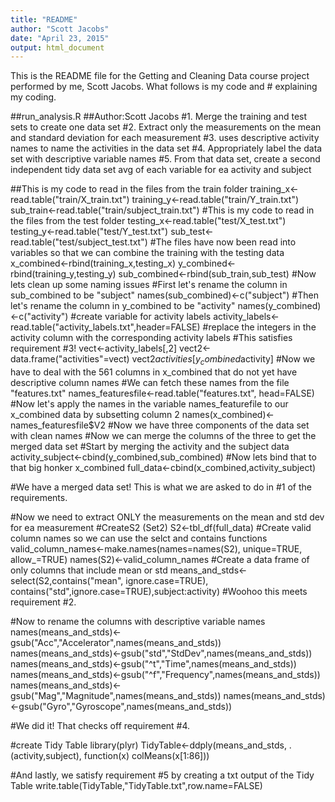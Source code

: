 ```yaml
---
title: "README"
author: "Scott Jacobs"
date: "April 23, 2015"
output: html_document
---
```


This is the README file for the Getting and Cleaning Data course project performed by me, Scott Jacobs. What follows is my code and # explaining my coding.

##run_analysis.R
##Author:Scott Jacobs
#1. Merge the training and test sets to create one data set
#2. Extract only the measurements on the mean and standard deviation for each measurement
#3. uses descriptive activity names to name the activities in the data set
#4. Appropriately label the data set with descriptive variable names
#5. From that data set, create a second independent tidy data set avg of each variable for ea activity and subject


##This is my code to read in the files from the train folder
training_x<-read.table("train/X_train.txt")
training_y<-read.table("train/Y_train.txt")
sub_train<-read.table("train/subject_train.txt")
#This is my code to read in the files from the test folder
testing_x<-read.table("test/X_test.txt")
testing_y<-read.table("test/Y_test.txt")
sub_test<-read.table("test/subject_test.txt")
#The files have now been read into variables so that we can combine the training with the testing data
x_combined<-rbind(training_x,testing_x)
y_combined<-rbind(training_y,testing_y)
sub_combined<-rbind(sub_train,sub_test)
#Now lets clean up some naming issues
#First let's rename the column in sub_combined to be "subject"
names(sub_combined)<-c("subject")
#Then let's rename the column in y_combined to be "activity"
names(y_combined)<-c("activity")
#create variable for activity labels
activity_labels<-read.table("activity_labels.txt",header=FALSE)
#replace the integers in the activity column with the corresponding activity labels
#This satisfies requirement #3!
vect<-activity_labels[,2]
vect2<-data.frame("activities"=vect)
vect2$activities[y_combined$activity]
#Now we have to deal with the 561 columns in x_combined that do not yet have descriptive column names
#We can fetch these names from the file "features.txt"
names_featuresfile<-read.table("features.txt", head=FALSE)
#Now let's apply the names in the variable names_featurefile to our x_combined data by subsetting column 2
names(x_combined)<-names_featuresfile$V2
#Now we have three components of the data set with clean names
#Now we can merge the columns of the three to get the merged data set
#Start by merging the activity and the subject data
activity_subject<-cbind(y_combined,sub_combined)
#Now lets bind that to that big honker x_combined
full_data<-cbind(x_combined,activity_subject)

#We have a merged data set! This is what we are asked to do in #1 of the requirements.

#Now we need to extract ONLY the measurements on the mean and std dev for ea measurement
#CreateS2 (Set2)
S2<-tbl_df(full_data)
#Create valid column names so we can use the selct and contains functions
valid_column_names<-make.names(names=names(S2), unique=TRUE, allow_=TRUE)
names(S2)<-valid_column_names
#Create a data frame of only columns that include mean or std
means_and_stds<-select(S2,contains("mean", ignore.case=TRUE), contains("std",ignore.case=TRUE),subject:activity)
#Woohoo this meets requirement #2. 

#Now to rename the columns with descriptive variable names
names(means_and_stds)<-gsub("Acc","Accelerator",names(means_and_stds))
names(means_and_stds)<-gsub("std","StdDev",names(means_and_stds))
names(means_and_stds)<-gsub("^t","Time",names(means_and_stds))
names(means_and_stds)<-gsub("^f","Frequency",names(means_and_stds))
names(means_and_stds)<-gsub("Mag","Magnitude",names(means_and_stds))
names(means_and_stds)<-gsub("Gyro","Gyroscope",names(means_and_stds))

#We did it! That checks off requirement #4.

#create Tidy Table
library(plyr)
TidyTable<-ddply(means_and_stds, .(activity,subject), function(x) colMeans(x[1:86]))

#And lastly, we satisfy requirement #5 by creating a txt output of the Tidy Table
write.table(TidyTable,"TidyTable.txt",row.name=FALSE)